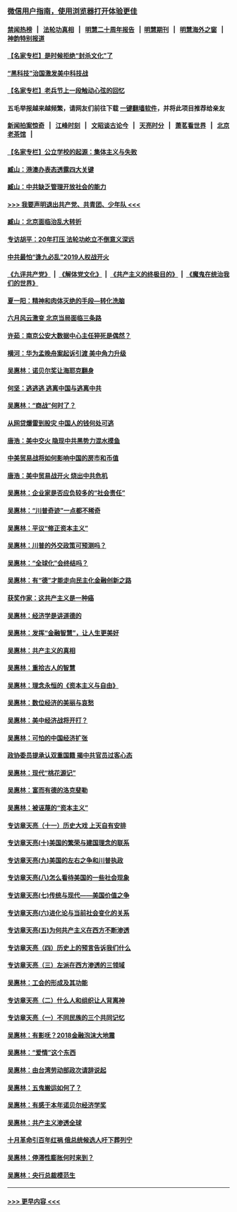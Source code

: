 ### [微信用户指南，使用浏览器打开体验更佳](https://github.com/gfw-breaker/banned-news1/blob/master/indexes/wechat-guide.md?t=0)
#### [禁闻热榜](热点新闻.md?t=0)  &nbsp;&nbsp;|&nbsp;&nbsp; [法轮功真相](https://github.com/gfw-breaker/truth/blob/master/README.md?t=0) &nbsp;&nbsp;|&nbsp;&nbsp; [明慧二十周年报告](https://github.com/gfw-breaker/mh-reports/blob/master/README.md?t=0) &nbsp;&nbsp;|&nbsp;&nbsp;[明慧期刊](https://github.com/gfw-breaker/mh-qikan) &nbsp;&nbsp;|&nbsp;&nbsp; [明慧海外之窗](https://github.com/gfw-breaker/mh-news/blob/master/README.md?t=0) &nbsp;&nbsp;|&nbsp;&nbsp; [神韵特别报道](https://github.com/gfw-breaker/mh-news/blob/master/shenyun.md?t=0)
#### [【名家专栏】是时候拒绝“封杀文化”了](../pages/nsc423/n11814093.md?t=02142033) 
#### [“黑科技”治国激发美中科技战](../pages/nsc423/n11638056.md?t=02142033) 
#### [【名家专栏】老兵节上一段触动心弦的回忆](../pages/nsc423/n11646016.md?t=02142033) 
#### 五毛举报越来越频繁，请网友们前往下载 [一键翻墙软件](https://github.com/gfw-breaker/ssr-accounts)，并将此项目推荐给亲友
#### [新闻拍案惊奇](https://github.com/gfw-breaker/banned-news1/blob/master/pages/link4.md) &nbsp;&nbsp;|&nbsp;&nbsp; [江峰时刻](https://github.com/gfw-breaker/banned-news1/blob/master/pages/link4.md) &nbsp;&nbsp;|&nbsp;&nbsp; [文昭谈古论今](https://github.com/gfw-breaker/banned-news1/blob/master/pages/link4.md) &nbsp;&nbsp;|&nbsp;&nbsp; [天亮时分](https://github.com/gfw-breaker/banned-news1/blob/master/pages/link4.md) &nbsp;&nbsp;|&nbsp;&nbsp; [萧茗看世界](https://github.com/gfw-breaker/banned-news1/blob/master/pages/link4.md) &nbsp;&nbsp;|&nbsp;&nbsp; [北京老茶馆](https://github.com/gfw-breaker/banned-news1/blob/master/pages/link4.md) &nbsp;&nbsp;|&nbsp;&nbsp; 
#### [【名家专栏】公立学校的起源：集体主义与失败](../pages/nsc423/n11601833.md?t=02142033) 
#### [臧山：港澳办表态透露四大关键](../pages/nsc423/n11421628.md?t=02142033) 
#### [臧山：中共缺乏管理开放社会的能力](../pages/nsc423/n11407457.md?t=02142033) 
#### [>>> 我要声明退出共产党、共青团、少年队 <<<](https://github.com/begood0513/goodnews/blob/master/quit/letter.md) 
#### [臧山：北京面临治乱大转折](../pages/nsc423/n11406895.md?t=02142033) 
#### [专访胡平：20年打压 法轮功屹立不倒意义深远](../pages/nsc423/n11398800.md?t=02142033) 
#### [中共最怕“逢九必乱”2019人权战开火](../pages/nsc423/n11385248.md?t=02142033) 
#### [《九评共产党》](https://github.com/begood0513/9ping.md/blob/master/README.md) &nbsp;|&nbsp; [《解体党文化》](../../../../jtdwh.md/blob/master/README.md)  &nbsp;|&nbsp; [《共产主义的终极目的》](../../../../gczydzjmd.md/blob/master/README.md) &nbsp;|&nbsp; [《魔鬼在统治我们的世界》](../../../../mgztzwmdsj.md/blob/master/README.md) 
#### [夏一阳：精神和肉体灭绝的手段—转化洗脑](../pages/nsc423/n11368250.md?t=02142033) 
#### [六月风云激变 北京当局面临三条路](../pages/nsc423/n11313668.md?t=02142033) 
#### [许茹：南京公安大数据中心主任猝死是偶然？](../pages/nsc423/n11064744.md?t=02142033) 
#### [横河：华为孟晚舟案起诉引渡 美中角力升级](../pages/nsc423/n11027230.md?t=02142033) 
#### [吴惠林：诺贝尔奖让海耶克翻身](../pages/nsc423/n10890049.md?t=02142033) 
#### [何坚：逃逃逃 逃离中国与逃离中共](../pages/nsc423/n10592891.md?t=02142033) 
#### [吴惠林：“商战”何时了？](../pages/nsc423/n10573558.md?t=02142033) 
#### [从网贷爆雷到股灾 中国人的钱何处可逃](../pages/nsc423/n10572800.md?t=02142033) 
#### [唐浩：美中交火 隐现中共黑势力混水摸鱼](../pages/nsc423/n10544040.md?t=02142033) 
#### [中美贸易战将如何影响中国的房市和币值](../pages/nsc423/n10543697.md?t=02142033) 
#### [唐浩：美中贸易战开火 烧出中共危机](../pages/nsc423/n10540126.md?t=02142033) 
#### [吴惠林：企业家是否应负较多的“社会责任”](../pages/nsc423/n10535022.md?t=02142033) 
#### [吴惠林：“川普奇迹”一点都不稀奇](../pages/nsc423/n10512808.md?t=02142033) 
#### [吴惠林：平议“修正资本主义”](../pages/nsc423/n10495724.md?t=02142033) 
#### [吴惠林：川普的外交政策可预测吗？](../pages/nsc423/n10462387.md?t=02142033) 
#### [吴惠林：“全球化”会终结吗？](../pages/nsc423/n10452838.md?t=02142033) 
#### [吴惠林：有“德”才能走向民主化金融创新之路](../pages/nsc423/n10432292.md?t=02142033) 
#### [获奖作家：这共产主义是一种癌](../pages/nsc423/n10431541.md?t=02142033) 
#### [吴惠林：经济学是讲道德的](../pages/nsc423/n10398014.md?t=02142033) 
#### [吴惠林：发挥“金融智慧”，让人生更美好](../pages/nsc423/n10375019.md?t=02142033) 
#### [吴惠林：共产主义的真相](../pages/nsc423/n10351394.md?t=02142033) 
#### [吴惠林：重拾古人的智慧](../pages/nsc423/n10337691.md?t=02142033) 
#### [吴惠林：理念永恒的《资本主义与自由》](../pages/nsc423/n10316274.md?t=02142033) 
#### [吴惠林：数位经济的美丽与哀愁](../pages/nsc423/n10292946.md?t=02142033) 
#### [吴惠林：美中经济战将开打？](../pages/nsc423/n10258825.md?t=02142033) 
#### [吴惠林：可怕的中国经济扩张](../pages/nsc423/n10219147.md?t=02142033) 
#### [政协委员提承认双重国籍 揭中共官员过客心态](../pages/nsc423/n10208809.md?t=02142033) 
#### [吴惠林：现代“桃花源记”](../pages/nsc423/n10185234.md?t=02142033) 
#### [吴惠林：富而有德的洛克斐勒](../pages/nsc423/n10142264.md?t=02142033) 
#### [吴惠林：被诬蔑的“资本主义”](../pages/nsc423/n10124816.md?t=02142033) 
#### [专访章天亮（十一）历史大戏 上天自有安排](../pages/nsc423/n10094905.md?t=02142033) 
#### [专访章天亮(十)美国的繁荣与建国理念的联系](../pages/nsc423/n10094899.md?t=02142033) 
#### [专访章天亮(九)美国的左右之争和川普执政](../pages/nsc423/n10094889.md?t=02142033) 
#### [专访章天亮(八)怎么看待美国的一些社会现象](../pages/nsc423/n10094857.md?t=02142033) 
#### [专访章天亮(七)传统与现代——美国价值之争](../pages/nsc423/n10093140.md?t=02142033) 
#### [专访章天亮(六)进化论与当前社会变化的关系](../pages/nsc423/n10092036.md?t=02142033) 
#### [专访章天亮(五)为何共产主义在西方不断渗透](../pages/nsc423/n10083620.md?t=02142033) 
#### [专访章天亮（四）历史上的预言告诉我们什么](../pages/nsc423/n10083606.md?t=02142033) 
#### [专访章天亮（三）左派在西方渗透的三领域](../pages/nsc423/n10081115.md?t=02142033) 
#### [吴惠林：工会的形成及其功能](../pages/nsc423/n10080633.md?t=02142033) 
#### [专访章天亮（二）什么人和组织让人背离神](../pages/nsc423/n10076637.md?t=02142033) 
#### [专访章天亮（一）不同民族的三个共同记忆](../pages/nsc423/n10074188.md?t=02142033) 
#### [吴惠林：有影呒？2018金融泡沫大地震](../pages/nsc423/n10040534.md?t=02142033) 
#### [吴惠林：“爱情”这个东西](../pages/nsc423/n10019423.md?t=02142033) 
#### [吴惠林：由台湾劳动部政次请辞说起](../pages/nsc423/n9979679.md?t=02142033) 
#### [吴惠林：五鬼搬运如何了？](../pages/nsc423/n9925338.md?t=02142033) 
#### [吴惠林：有感于本年诺贝尔经济学奖](../pages/nsc423/n9871883.md?t=02142033) 
#### [吴惠林：共产主义渗透全球](../pages/nsc423/n9812748.md?t=02142033) 
#### [十月革命引百年红祸 俄总统候选人吁下葬列宁](../pages/nsc423/n9810182.md?t=02142033) 
#### [吴惠林：停滞性膨胀何时来到？](../pages/nsc423/n9764136.md?t=02142033) 
#### [吴惠林：央行总裁模范生](../pages/nsc423/n9728134.md?t=02142033) 

----
#### [ >>> 更早内容 <<< ](../indexes/nsc423-earlier.md)
